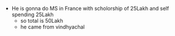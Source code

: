 - He is gonna do MS in France with scholorship of 25Lakh and self spending 25Lakh
	- so total is 50Lakh
	- he came from vindhyachal 